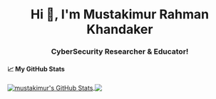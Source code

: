 ## <h1 align="center">Hi 👋, I'm Mustakimur Rahman Khandaker</h1>
<h3 align="center">CyberSecurity Researcher & Educator!</h3>

#### &#x1f4c8; My GitHub Stats

<a href="https://mustakim.info">
  <img align="center" src="https://github-readme-stats.vercel.app/api?username=mustakimur&show_icons=true&line_height=33&count_private=true&theme=merko" alt="mustakimur's GitHub Stats" />
</a>

<a href="https://mustakim.info">
  <img align="center" src="https://github-readme-stats.vercel.app/api/top-langs/?username=mustakimur&&hide=cmake&langs_count=4&line_height=35&theme=merko" />
</a>

